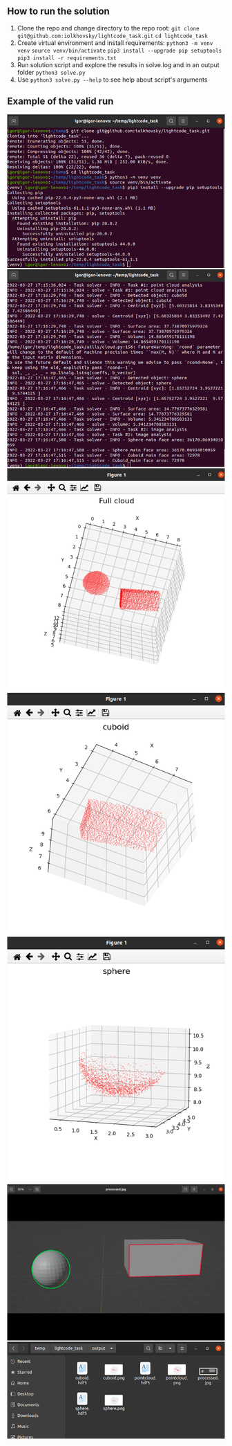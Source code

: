 ## How to run the solution
1. Clone the repo and change directory to the repo root:
`git clone git@github.com:iolkhovsky/lightcode_task.git`
`cd lightcode_task`
2. Create virtual environment and install requirements:
`python3 -m venv venv`
`source venv/bin/activate`
`pip3 install --upgrade pip setuptools`
`pip3 install -r requirements.txt`
3. Run solution script and explore the results in solve.log and in an output folder
`python3 solve.py`
4. Use `python3 solve.py --help` to see help about script's arguments

## Example of the valid run
![alt text](https://github.com/iolkhovsky/lightcode_task/blob/master/resources/clone.png?raw=true)
![alt text](https://github.com/iolkhovsky/lightcode_task/blob/master/resources/solvepy.png?raw=true)
![alt text](https://github.com/iolkhovsky/lightcode_task/blob/master/resources/full_cloud.png?raw=true)
![alt text](https://github.com/iolkhovsky/lightcode_task/blob/master/resources/cuboid_3d.png?raw=true)
![alt text](https://github.com/iolkhovsky/lightcode_task/blob/master/resources/sphere.png?raw=true)
![alt text](https://github.com/iolkhovsky/lightcode_task/blob/master/resources/processed_img.png?raw=true)
![alt text](https://github.com/iolkhovsky/lightcode_task/blob/master/resources/script_output.png?raw=true)



